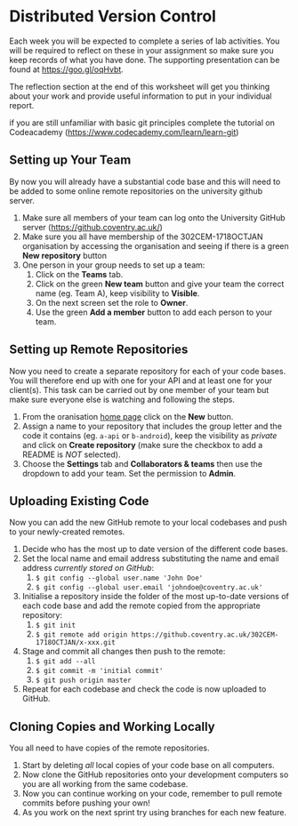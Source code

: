 
# Distributed Version Control

Each week you will be expected to complete a series of lab activities. You will be required to reflect on these in your assignment so make sure you keep records of what you have done. The supporting presentation can be found at https://goo.gl/oqHvbt.

The reflection section at the end of this worksheet will get you thinking about your work and provide useful information to put in your individual report.

if you are still unfamiliar with basic git principles complete the tutorial on Codeacademy (https://www.codecademy.com/learn/learn-git)

## Setting up Your Team

By now you will already have a substantial code base and this will need to be added to some online remote repositories on the university github server.

1. Make sure all members of your team can log onto the University GitHub server (https://github.coventry.ac.uk/)
2. Make sure you all have membership of the 302CEM-1718OCTJAN organisation by accessing the organisation and seeing if there is a green **New repository** button
3. One person in your group needs to set up a team:
    1. Click on the **Teams** tab.
    2. Click on the green **New team** button and give your team the correct name (eg. Team A), keep visibility to **Visible**.
    3. On the next screen set the role to **Owner**.
    4. Use the green **Add a member** button to add each person to your team.

## Setting up Remote Repositories

Now you need to create a separate repository for each of your code bases. You will therefore end up with one for your API and at least one for your client(s). This task can be carried out by one member of your team but make sure everyone else is watching and following the steps.

1. From the oranisation [home page](https://github.coventry.ac.uk/302CEM-1718OCTJAN) click on the **New** button.
2. Assign a name to your repository that includes the group letter and the code it contains (eg. `a-api` or `b-android`), keep the visibility as _private_ and click on **Create repository** (make sure the checkbox to add a README is _NOT_ selected).
3. Choose the **Settings** tab and **Collaborators & teams** then use the dropdown to add your team. Set the permission to **Admin**.

## Uploading Existing Code

Now you can add the new GitHub remote to your local codebases and push to your newly-created remotes.

1. Decide who has the most up to date version of the different code bases.
2. Set the local name and email address substituting the name and email address _currently stored on GitHub_:
    1. `$ git config --global user.name 'John Doe'`
    2. `$ git config --global user.email 'johndoe@coventry.ac.uk'`
3. Initialise a repository inside the folder of the most up-to-date versions of each code base and add the remote copied from the appropriate repository:
    1. `$ git init`
    2. `$ git remote add origin https://github.coventry.ac.uk/302CEM-1718OCTJAN/x-xxx.git`
4. Stage and commit all changes then push to the remote:
    1. `$ git add --all`
    2. `$ git commit -m 'initial commit'`
    3. `$ git push origin master`
5. Repeat for each codebase and check the code is now uploaded to GitHub.

## Cloning Copies and Working Locally

You all need to have copies of the remote repositories.

1. Start by deleting _all_ local copies of your code base on all computers.
2. Now clone the GitHub repositories onto your development computers so you are all working from the same codebase.
3. Now you can continue working on your code, remember to pull remote commits before pushing your own!
4. As you work on the next sprint try using branches for each new feature.
